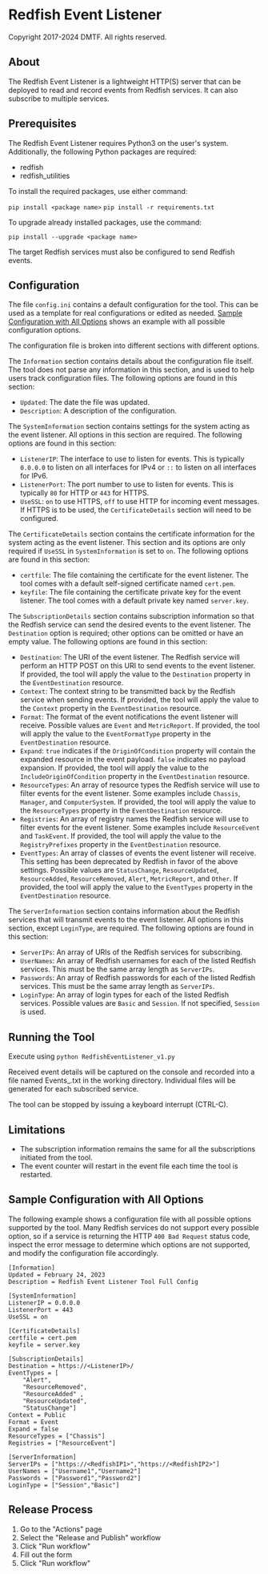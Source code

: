 # Redfish Event Listener

Copyright 2017-2024 DMTF. All rights reserved.

## About

The Redfish Event Listener is a lightweight HTTP(S) server that can be deployed to read and record events from Redfish services.  It can also subscribe to multiple services.

## Prerequisites

The Redfish Event Listener requires Python3 on the user's system.  Additionally, the following Python packages are required:

* redfish
* redfish_utilities

To install the required packages, use either command:

`pip install <package name>`
`pip install -r requirements.txt`

To upgrade already installed packages, use the command:

`pip install --upgrade <package name>`

The target Redfish services must also be configured to send Redfish events.

## Configuration

The file `config.ini` contains a default configuration for the tool.  This can be used as a template for real configurations or edited as needed.  [Sample Configuration with All Options](#sample-configuration-with-all-options) shows an example with all possible configuration options.

The configuration file is broken into different sections with different options.

The `Information` section contains details about the configuration file itself.  The tool does not parse any information in this section, and is used to help users track configuration files.  The following options are found in this section:

* `Updated`: The date the file was updated.
* `Description`: A description of the configuration.

The `SystemInformation` section contains settings for the system acting as the event listener.  All options in this section are required.  The following options are found in this section:

* `ListenerIP`: The interface to use to listen for events.  This is typically `0.0.0.0` to listen on all interfaces for IPv4 or `::` to listen on all interfaces for IPv6.
* `ListenerPort`: The port number to use to listen for events.  This is typically `80` for HTTP or `443` for HTTPS.
* `UseSSL`: `on` to use HTTPS, `off` to use HTTP for incoming event messages.  If HTTPS is to be used, the `CertificateDetails` section will need to be configured.

The `CertificateDetails` section contains the certificate information for the system acting as the event listener.  This section and its options are only required if `UseSSL` in `SystemInformation` is set to `on`.  The following options are found in this section:

* `certfile`: The file containing the certificate for the event listener.  The tool comes with a default self-signed certificate named `cert.pem`.
* `keyfile`: The file containing the certificate private key for the event listener.  The tool comes with a default private key named `server.key`.

The `SubscriptionDetails` section contains subscription information so that the Redfish service can send the desired events to the event listener.  The `Destination` option is required; other options can be omitted or have an empty value.  The following options are found in this section:

* `Destination`: The URI of the event listener.  The Redfish service will perform an HTTP POST on this URI to send events to the event listener.  If provided, the tool will apply the value to the `Destination` property in the `EventDestination` resource.
* `Context`: The context string to be transmitted back by the Redfish service when sending events.  If provided, the tool will apply the value to the `Context` property in the `EventDestination` resource.
* `Format`: The format of the event notifications the event listener will receive.  Possible values are `Event` and `MetricReport`.  If provided, the tool will apply the value to the `EventFormatType` property in the `EventDestination` resource.
* `Expand`: `true` indicates if the `OriginOfCondition` property will contain the expanded resource in the event payload.  `false` indicates no payload expansion.  If provided, the tool will apply the value to the `IncludeOriginOfCondition` property in the `EventDestination` resource.
* `ResourceTypes`: An array of resource types the Redfish service will use to filter events for the event listener.  Some examples include `Chassis`, `Manager`, and `ComputerSystem`.  If provided, the tool will apply the value to the `ResourceTypes` property in the `EventDestination` resource.
* `Registries`: An array of registry names the Redfish service will use to filter events for the event listener.  Some examples include `ResourceEvent` and `TaskEvent`.  If provided, the tool will apply the value to the `RegistryPrefixes` property in the `EventDestination` resource.
* `EventTypes`: An array of classes of events the event listener will receive.  This setting has been deprecated by Redfish in favor of the above settings.  Possible values are `StatusChange`, `ResourceUpdated`, `ResourceAdded`, `ResourceRemoved`, `Alert`, `MetricReport`, and `Other`.  If provided, the tool will apply the value to the `EventTypes` property in the `EventDestination` resource.

The `ServerInformation` section contains information about the Redfish services that will transmit events to the event listener.  All options in this section, except `LoginType`, are required.  The following options are found in this section:

* `ServerIPs`: An array of URIs of the Redfish services for subscribing.
* `UserNames`: An array of Redfish usernames for each of the listed Redfish services.  This must be the same array length as `ServerIPs`.
* `Passwords`: An array of Redfish passwords for each of the listed Redfish services.  This must be the same array length as `ServerIPs`.
* `LoginType`: An array of login types for each of the listed Redfish services.  Possible values are `Basic` and `Session`.  If not specified, `Session` is used.

## Running the Tool

Execute using `python RedfishEventListener_v1.py`

Received event details will be captured on the console and recorded into a file named Events_<Service IP>.txt in the working directory.  Individual files will be generated for each subscribed service.

The tool can be stopped by issuing a keyboard interrupt (CTRL-C).

## Limitations

* The subscription information remains the same for all the subscriptions initiated from the tool.
* The event counter will restart in the event file each time the tool is restarted.

## Sample Configuration with All Options

The following example shows a configuration file with all possible options supported by the tool.  Many Redfish services do not support every possible option, so if a service is returning the HTTP `400 Bad Request` status code, inspect the error message to determine which options are not supported, and modify the configuration file accordingly.

```
[Information]
Updated = February 24, 2023
Description = Redfish Event Listener Tool Full Config

[SystemInformation]
ListenerIP = 0.0.0.0
ListenerPort = 443
UseSSL = on

[CertificateDetails]
certfile = cert.pem
keyfile = server.key

[SubscriptionDetails]
Destination = https://<ListenerIP>/
EventTypes = [
    "Alert",
    "ResourceRemoved",
    "ResourceAdded" ,
    "ResourceUpdated",
    "StatusChange"]
Context = Public
Format = Event
Expand = false
ResourceTypes = ["Chassis"]
Registries = ["ResourceEvent"]

[ServerInformation]
ServerIPs = ["https://<RedfishIP1>","https://<RedfishIP2>"]
UserNames = ["Username1","Username2"]
Passwords = ["Password1","Password2"]
LoginType = ["Session","Basic"]

```

## Release Process

1. Go to the "Actions" page
2. Select the "Release and Publish" workflow
3. Click "Run workflow"
4. Fill out the form
5. Click "Run workflow"
